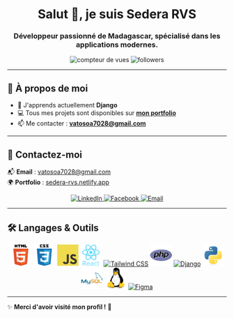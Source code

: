 <h1 align="center">Salut 👋, je suis Sedera RVS</h1>
<h3 align="center">Développeur passionné de Madagascar, spécialisé dans les applications modernes.</h3>

<p align="center">
  <img src="https://komarev.com/ghpvc/?username=sedera-rvs&label=Profil%20visité&color=blue&style=flat" alt="compteur de vues" />
  <img src="https://img.shields.io/github/followers/sedera-rvs?label=Followers&style=social" alt="followers" />
</p>

---

## 🚀 À propos de moi 

- 🌱 J'apprends actuellement **Django**  
- 💻 Tous mes projets sont disponibles sur **[mon portfolio](https://sedera-rvs.netlify.app/)**  
- 📫 Me contacter : **vatosoa7028@gmail.com**  

---

## 📡 Contactez-moi  
📬 **Email** : [vatosoa7028@gmail.com](mailto:vatosoa7028@gmail.com)  
🌍 **Portfolio** : [sedera-rvs.netlify.app](https://sedera-rvs.netlify.app/)  

<p align="center">
  <a href="https://linkedin.com/in/se-dera-ss7028" target="_blank">
    <img src="https://img.shields.io/badge/LinkedIn-0077B5?style=for-the-badge&logo=linkedin&logoColor=white" alt="LinkedIn"/>
  </a>
  <a href="https://fb.com/se.dera" target="_blank">
    <img src="https://img.shields.io/badge/Facebook-1877F2?style=for-the-badge&logo=facebook&logoColor=white" alt="Facebook"/>
  </a>
  <a href="mailto:vatosoa7028@gmail.com">
    <img src="https://img.shields.io/badge/Email-D14836?style=for-the-badge&logo=gmail&logoColor=white" alt="Email"/>
  </a>
</p>

---

## 🛠️ Langages & Outils 
<p align="center">
  <a href="https://www.w3.org/html/" target="_blank"><img src="https://raw.githubusercontent.com/devicons/devicon/master/icons/html5/html5-original-wordmark.svg" alt="HTML" width="50" height="50"/></a>
  <a href="https://www.w3schools.com/css/" target="_blank"><img src="https://raw.githubusercontent.com/devicons/devicon/master/icons/css3/css3-original-wordmark.svg" alt="CSS" width="50" height="50"/></a>
  <a href="https://developer.mozilla.org/en-US/docs/Web/JavaScript" target="_blank"><img src="https://raw.githubusercontent.com/devicons/devicon/master/icons/javascript/javascript-original.svg" alt="JavaScript" width="50" height="50"/></a>
  <a href="https://reactjs.org/" target="_blank"><img src="https://raw.githubusercontent.com/devicons/devicon/master/icons/react/react-original-wordmark.svg" alt="ReactJS" width="50" height="50"/></a>
  <a href="https://tailwindcss.com/" target="_blank"><img src="https://www.vectorlogo.zone/logos/tailwindcss/tailwindcss-icon.svg" alt="Tailwind CSS" width="50" height="50"/></a>
  <a href="https://www.php.net" target="_blank"><img src="https://raw.githubusercontent.com/devicons/devicon/master/icons/php/php-original.svg" alt="PHP" width="50" height="50"/></a>
  <a href="https://www.djangoproject.com/" target="_blank"><img src="https://cdn.worldvectorlogo.com/logos/django.svg" alt="Django" width="50" height="50"/></a>
  <a href="https://www.python.org" target="_blank"><img src="https://raw.githubusercontent.com/devicons/devicon/master/icons/python/python-original.svg" alt="Python" width="50" height="50"/></a>
  <a href="https://www.mysql.com/" target="_blank"><img src="https://raw.githubusercontent.com/devicons/devicon/master/icons/mysql/mysql-original-wordmark.svg" alt="MySQL" width="50" height="50"/></a>
  <a href="https://www.linux.org/" target="_blank"><img src="https://raw.githubusercontent.com/devicons/devicon/master/icons/linux/linux-original.svg" alt="Linux" width="50" height="50"/></a>
  <a href="https://www.figma.com/" target="_blank"><img src="https://www.vectorlogo.zone/logos/figma/figma-icon.svg" alt="Figma" width="50" height="50"/></a>
</p>

---
✨ **Merci d'avoir visité mon profil !** 🚀
